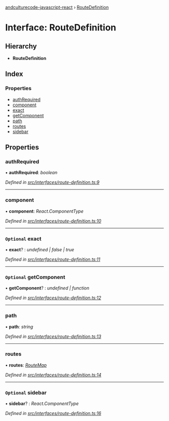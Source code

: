 [andculturecode-javascript-react](../README.md) › [RouteDefinition](routedefinition.md)

# Interface: RouteDefinition

## Hierarchy

* **RouteDefinition**

## Index

### Properties

* [authRequired](routedefinition.md#authrequired)
* [component](routedefinition.md#component)
* [exact](routedefinition.md#optional-exact)
* [getComponent](routedefinition.md#optional-getcomponent)
* [path](routedefinition.md#path)
* [routes](routedefinition.md#routes)
* [sidebar](routedefinition.md#optional-sidebar)

## Properties

###  authRequired

• **authRequired**: *boolean*

*Defined in [src/interfaces/route-definition.ts:9](https://github.com/AndcultureCode/AndcultureCode.JavaScript.React/blob/0725a3f/src/interfaces/route-definition.ts#L9)*

___

###  component

• **component**: *React.ComponentType*

*Defined in [src/interfaces/route-definition.ts:10](https://github.com/AndcultureCode/AndcultureCode.JavaScript.React/blob/0725a3f/src/interfaces/route-definition.ts#L10)*

___

### `Optional` exact

• **exact**? : *undefined | false | true*

*Defined in [src/interfaces/route-definition.ts:11](https://github.com/AndcultureCode/AndcultureCode.JavaScript.React/blob/0725a3f/src/interfaces/route-definition.ts#L11)*

___

### `Optional` getComponent

• **getComponent**? : *undefined | function*

*Defined in [src/interfaces/route-definition.ts:12](https://github.com/AndcultureCode/AndcultureCode.JavaScript.React/blob/0725a3f/src/interfaces/route-definition.ts#L12)*

___

###  path

• **path**: *string*

*Defined in [src/interfaces/route-definition.ts:13](https://github.com/AndcultureCode/AndcultureCode.JavaScript.React/blob/0725a3f/src/interfaces/route-definition.ts#L13)*

___

###  routes

• **routes**: *[RouteMap](routemap.md)*

*Defined in [src/interfaces/route-definition.ts:14](https://github.com/AndcultureCode/AndcultureCode.JavaScript.React/blob/0725a3f/src/interfaces/route-definition.ts#L14)*

___

### `Optional` sidebar

• **sidebar**? : *React.ComponentType*

*Defined in [src/interfaces/route-definition.ts:16](https://github.com/AndcultureCode/AndcultureCode.JavaScript.React/blob/0725a3f/src/interfaces/route-definition.ts#L16)*

